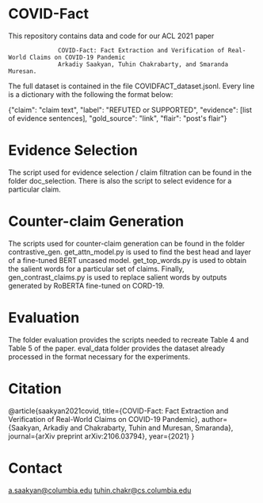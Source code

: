 # COVID-Fact

This repository contains data and code for our ACL 2021 paper 

                  COVID-Fact: Fact Extraction and Verification of Real-World Claims on COVID-19 Pandemic
                  Arkadiy Saakyan, Tuhin Chakrabarty, and Smaranda Muresan.

The full dataset is contained in the file COVIDFACT_dataset.jsonl. Every line is a dictionary with the following the format below:

{"claim": "claim text", "label": "REFUTED or SUPPORTED", "evidence": [list of evidence sentences], "gold_source": "link", "flair": "post's flair"}

# Evidence Selection
The script used for evidence selection / claim filtration can be found in the folder doc_selection. There is also the script to select evidence for a particular claim. 

# Counter-claim Generation
The scripts used for counter-claim generation can be found in the folder contrastive_gen. get_attn_model.py is used to find the best head and layer of a fine-tuned BERT uncased model. get_top_words.py is used to obtain the salient words for a particular set of claims. Finally, gen_contrast_claims.py is used to replace salient words by outputs generated by RoBERTA fine-tuned on CORD-19.

# Evaluation
The folder evaluation provides the scripts needed to recreate Table 4 and Table 5 of the paper. eval_data folder provides the dataset already processed in the format necessary for the experiments.

# Citation
@article{saakyan2021covid,
  title={COVID-Fact: Fact Extraction and Verification of Real-World Claims on COVID-19 Pandemic},
  author={Saakyan, Arkadiy and Chakrabarty, Tuhin and Muresan, Smaranda},
  journal={arXiv preprint arXiv:2106.03794},
  year={2021}
}

# Contact
a.saakyan@columbia.edu
tuhin.chakr@cs.columbia.edu

